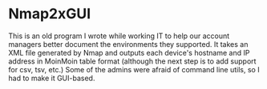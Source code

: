 # Nmap2xGUI

This is an old program I wrote while working IT to help our account managers better document the environments they supported. It takes an
XML file generated by Nmap and outputs each device's hostname and IP address in MoinMoin table format (although the next step 
is to add support for csv, tsv, etc.) Some of the admins were afraid of command line utils, so I had to make it GUI-based. 
